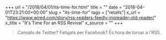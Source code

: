 +++
url = "/2018/04/01/its-time-for.html"
title = ""
date = "2018-04-01T23:21:00+00:00"
slug = "its-time-for"
tags = ["retalls"]
x_url = "https://www.wired.com/story/rss-readers-feedly-inoreader-old-reader/"
x_title = "It's Time For an RSS Revival"
x_source = ""
+++


> Cansats de Twitter? Fatigats per Facebook? És hora de tornar a l’RSS.

